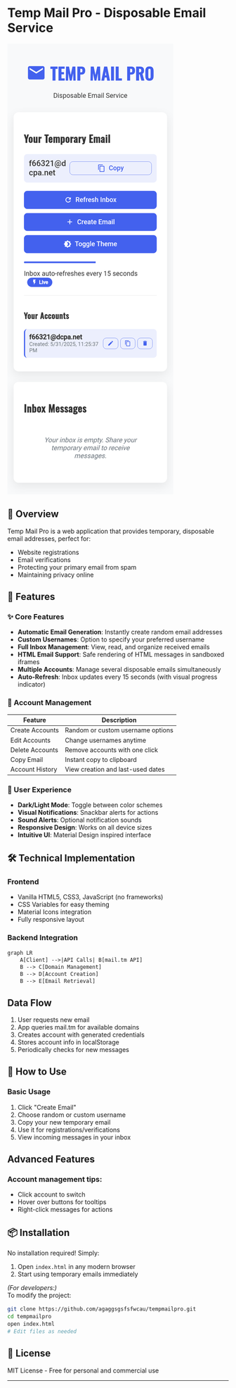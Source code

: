 # Temp Mail Pro - Disposable Email Service

![Temp Mail Pro Screenshot](screenshot.png)

## 🌟 Overview
Temp Mail Pro is a web application that provides temporary, disposable email addresses, perfect for:
- Website registrations
- Email verifications
- Protecting your primary email from spam
- Maintaining privacy online

## 🚀 Features

### ✨ Core Features
- **Automatic Email Generation**: Instantly create random email addresses
- **Custom Usernames**: Option to specify your preferred username
- **Full Inbox Management**: View, read, and organize received emails
- **HTML Email Support**: Safe rendering of HTML messages in sandboxed iframes
- **Multiple Accounts**: Manage several disposable emails simultaneously
- **Auto-Refresh**: Inbox updates every 15 seconds (with visual progress indicator)

### 🔐 Account Management
| Feature | Description |
|---------|-------------|
| Create Accounts | Random or custom username options |
| Edit Accounts | Change usernames anytime |
| Delete Accounts | Remove accounts with one click |
| Copy Email | Instant copy to clipboard |
| Account History | View creation and last-used dates |

### 🎨 User Experience
- **Dark/Light Mode**: Toggle between color schemes
- **Visual Notifications**: Snackbar alerts for actions
- **Sound Alerts**: Optional notification sounds
- **Responsive Design**: Works on all device sizes
- **Intuitive UI**: Material Design inspired interface

## 🛠️ Technical Implementation

### Frontend
- Vanilla HTML5, CSS3, JavaScript (no frameworks)
- CSS Variables for easy theming
- Material Icons integration
- Fully responsive layout

### Backend Integration
```mermaid
graph LR
    A[Client] -->|API Calls| B[mail.tm API]
    B --> C[Domain Management]
    B --> D[Account Creation]
    B --> E[Email Retrieval]
```

## Data Flow
1. User requests new email
2. App queries mail.tm for available domains
3. Creates account with generated credentials
4. Stores account info in localStorage
5. Periodically checks for new messages

## 📖 How to Use

### Basic Usage
1. Click "Create Email"
2. Choose random or custom username
3. Copy your new temporary email
4. Use it for registrations/verifications
5. View incoming messages in your inbox

## Advanced Features

### Account management tips:
- Click account to switch
- Hover over buttons for tooltips
- Right-click messages for actions

## 📦 Installation
No installation required! Simply:
1. Open `index.html` in any modern browser
2. Start using temporary emails immediately

*(For developers:)*  
To modify the project:
```bash
git clone https://github.com/agaggsgsfsfwcau/tempmailpro.git
cd tempmailpro
open index.html
# Edit files as needed
```

## 📜 License
MIT License - Free for personal and commercial use

---
